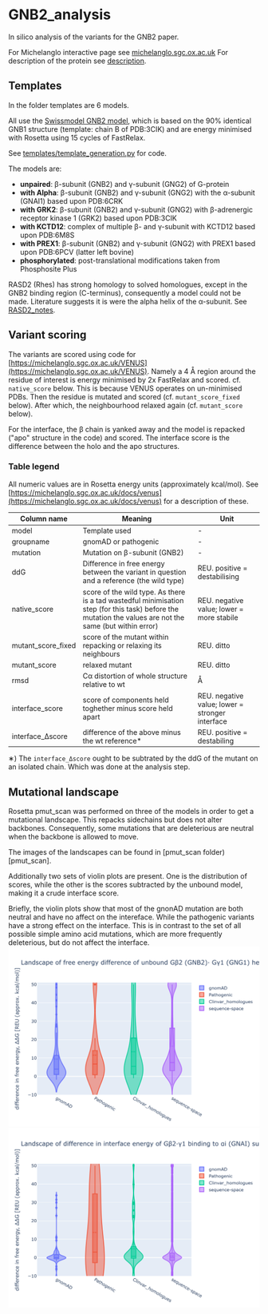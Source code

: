 # GNB2_analysis
In silico analysis of the variants for the GNB2 paper.

For Michelanglo interactive page see [michelanglo.sgc.ox.ac.uk](https://michelanglo.sgc.ox.ac.uk/data/2eaec78d-d920-4a92-9780-251f14996b68)
For description of the protein see [description](description.md).

## Templates

In the folder templates are 6 models.

All use the [Swissmodel GNB2 model](https://swissmodel.expasy.org/repository/5e5058728fd6f9e51e1ef5bc.pdb), 
which is based on the 90% identical GNB1 structure (template: chain B of PDB:3CIK)
and are energy minimised with Rosetta using 15 cycles of FastRelax.

See [templates/template_generation.py](templates/template_generation.py) for code.

The models are:

* **unpaired**: β-subunit (GNB2) and γ-subunit (GNG2) of G-protein
* **with Alpha**: β-subunit (GNB2) and γ-subunit (GNG2) with the α-subunit (GNAI1) based upon PDB:6CRK
* **with GRK2**: β-subunit (GNB2) and γ-subunit (GNG2) with β-adrenergic receptor kinase 1 (GRK2) based upon PDB:3CIK
* **with KCTD12**: complex of multiple β- and γ-subunit with KCTD12 based upon PDB:6M8S
* **with PREX1**: β-subunit (GNB2) and γ-subunit (GNG2)  with PREX1 based upon PDB:6PCV (latter left bovine)
* **phosphorylated**: post-translational modifications taken from Phosphosite Plus

RASD2 (Rhes) has strong homology to solved homologues, except in the GNB2 binding region (C-terminus),
consequently a model could not be made. Literature suggests it is were the alpha helix of the α-subunit.
See [RASD2_notes](RASD2/RASD2_notes.md).

## Variant scoring

The variants are scored using code for [https://michelanglo.sgc.ox.ac.uk/VENUS](https://michelanglo.sgc.ox.ac.uk/VENUS).
Namely a 4 &Aring; region around the residue of interest is energy minimised by 2x FastRelax and scored. cf. `native_score` below.
This is because VENUS operates on un-minimised PDBs.
Then the residue is mutated and scored (cf. `mutant_score_fixed` below).
After which, the neighbourhood relaxed again (cf. `mutant_score` below).


For the interface, the &beta; chain is yanked away and the model is repacked ("apo" structure in the code) and scored.
The interface score is the difference between the holo and the apo structures.

### Table legend

All numeric values are in Rosetta energy units (approximately kcal/mol).
See [https://michelanglo.sgc.ox.ac.uk/docs/venus](https://michelanglo.sgc.ox.ac.uk/docs/venus) for a description of these.

| Column name | Meaning | Unit |
| ---- | ---- | ---- | 
| model | Template used | - |
| groupname	| gnomAD or pathogenic | - |
| mutation	| Mutation on β-subunit (GNB2) | - |
| ddG | Difference in free energy between the variant in question and a reference (the wild type) | REU. positive = destabilising |
| native_score	| score of the wild type. As there is a tad wastedful minimisation step (for this task) before the mutation the values are not the same (but within error) |  REU. negative value; lower = more stabile |
| mutant_score_fixed | score of the mutant within repacking or relaxing its neighbours |  REU. ditto |
| mutant_score | relaxed mutant |  REU. ditto |
| rmsd | C&alpha; distortion of whole structure relative to wt | &Aring; |
| interface_score | score of components held toghether minus score held apart | REU. negative value; lower = stronger interface |
| interface_Δscore	| difference of the above minus the wt reference* | REU. positive = destabiling |

&lowast;) The `interface_Δscore` ought to be subtrated by the ddG of the mutant on an isolated chain. Which was done at the analysis step.

## Mutational landscape

Rosetta pmut_scan was performed on three of the models in order to get a mutational landscape. This repacks sidechains but does not alter backbones.
Consequently, some mutations that are deleterious are neutral when the backbone is allowed to move.

The images of the landscapes can be found in [pmut_scan folder)[pmut_scan].

Additionally two sets of violin plots are present. One is the distribution of scores, while the other is the scores subtracted by the unbound model, making it a crude interface score.


Briefly, the violin plots show that most of the gnonAD mutation are both neutral and have no affect on the intereface.
While the pathogenic variants have a strong effect on the interface.
This is in contrast to the set of all possible simple amino acid mutations, which are more frequently deleterious, but do not affect the interface.
![pmut_scan](pmut_scan/violin_unpaired.png)
![pmut_scan](pmut_scan/violin_diff_wAlpha.png)
